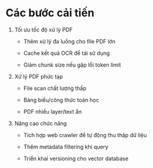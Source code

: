 # Các bước cải tiến
1. Tối ưu tốc độ xử lý PDF
    - Thêm xử lý đa luồng cho file PDF lớn

    - Cache kết quả OCR để tái sử dụng

    - Giảm chunk size nếu gặp lỗi token limit

2. Xử lý PDF phức tạp

    - File scan chất lượng thấp

    - Bảng biểu/công thức toán học

    - PDF nhiều layer/text ẩn

3. Nâng cao chức năng

    - Tích hợp web crawler để tự động thu thập dữ liệu

    - Thêm metadata filtering khi query

    - Triển khai versioning cho vector database

